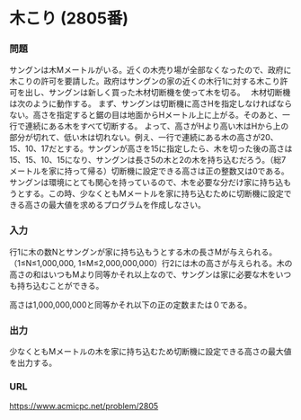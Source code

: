 # 木こり \(2805番\)

### 問題

サングンは木Mメートルがいる。近くの木売り場が全部なくなったので、政府に木こりの許可を要請した。政府はサングンの家の近くの木行1に対する木こり許可を出し、サングンは新しく買った木材切断機を使って木を切る。　
木材切断機は次のように動作する。
まず、サングンは切断機に高さHを指定しなければならない。高さを指定すると鋸の目は地面からHメートル上に上がる。そのあと、一行で連続にある木をすべて切断する。
よって、高さがHより高い木はHから上の部分が切れて、低い木は切れない。例え、一行で連続にある木の高さが20、15、10、17だとする。サングンが高さを15に指定したら、木を切った後の高さは15、15、10、15になり、サングンは長さ5の木と2の木を持ち込むだろう。（総7メートルを家に持って帰る）切断機に設定できる高さは正の整数又は0である。
サングンは環境にとても関心を持っているので、木を必要な分だけ家に持ち込もうとする。この時、少なくともMメートルを家に持ち込むために切断機に設定できる高さの最大値を求めるプログラムを作成しなさい。
     

### 入力

行1に木の数Nとサングンが家に持ち込もうとする木の長さMが与えられる。（1≤N≤1,000,000, 1≤M≤2,000,000,000）行2には木の高さが与えられる。木の高さの和はいつもMより同等かそれ以上なので、サングンは家に必要な木をいつも持ち込むことができる。

高さは1,000,000,000と同等かそれ以下の正の定数または０である。


### 出力

少なくともMメートルの木を家に持ち込むため切断機に設定できる高さの最大値を出力する。


### URL

https://www.acmicpc.net/problem/2805